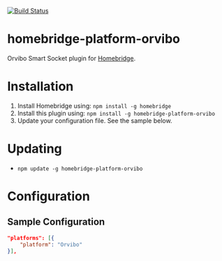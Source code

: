 [![Build Status](https://travis-ci.org/macnow/homebridge-platform-orvibo.svg?branch=master)](TravisBuild)

# homebridge-platform-orvibo

Orvibo Smart Socket plugin for [Homebridge](https://github.com/nfarina/homebridge).

# Installation

1. Install Homebridge using: `npm install -g homebridge`
2. Install this plugin using: `npm install -g homebridge-platform-orvibo`
3. Update your configuration file. See the sample below.

# Updating

- `npm update -g homebridge-platform-orvibo`

# Configuration

## Sample Configuration

```json
"platforms": [{
    "platform": "Orvibo"
}],
```
